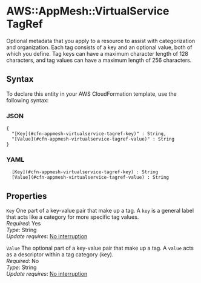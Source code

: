 # AWS::AppMesh::VirtualService TagRef<a name="aws-properties-appmesh-virtualservice-tagref"></a>

Optional metadata that you apply to a resource to assist with categorization and organization\. Each tag consists of a key and an optional value, both of which you define\. Tag keys can have a maximum character length of 128 characters, and tag values can have a maximum length of 256 characters\.

## Syntax<a name="aws-properties-appmesh-virtualservice-tagref-syntax"></a>

To declare this entity in your AWS CloudFormation template, use the following syntax:

### JSON<a name="aws-properties-appmesh-virtualservice-tagref-syntax.json"></a>

```
{
  "[Key](#cfn-appmesh-virtualservice-tagref-key)" : String,
  "[Value](#cfn-appmesh-virtualservice-tagref-value)" : String
}
```

### YAML<a name="aws-properties-appmesh-virtualservice-tagref-syntax.yaml"></a>

```
﻿  [Key](#cfn-appmesh-virtualservice-tagref-key) : String
﻿  [Value](#cfn-appmesh-virtualservice-tagref-value) : String
```

## Properties<a name="aws-properties-appmesh-virtualservice-tagref-properties"></a>

`Key`  <a name="cfn-appmesh-virtualservice-tagref-key"></a>
One part of a key\-value pair that make up a tag\. A `key` is a general label that acts like a category for more specific tag values\.  
*Required*: Yes  
*Type*: String  
*Update requires*: [No interruption](https://docs.aws.amazon.com/AWSCloudFormation/latest/UserGuide/using-cfn-updating-stacks-update-behaviors.html#update-no-interrupt)

`Value`  <a name="cfn-appmesh-virtualservice-tagref-value"></a>
The optional part of a key\-value pair that make up a tag\. A `value` acts as a descriptor within a tag category \(key\)\.  
*Required*: No  
*Type*: String  
*Update requires*: [No interruption](https://docs.aws.amazon.com/AWSCloudFormation/latest/UserGuide/using-cfn-updating-stacks-update-behaviors.html#update-no-interrupt)